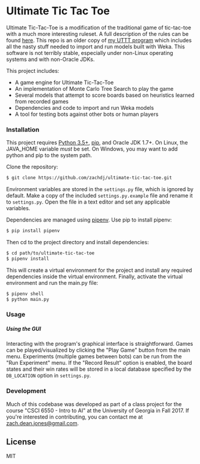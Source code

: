 # Ultimate Tic Tac Toe

Ultimate Tic-Tac-Toe is a modification of the traditional game of tic-tac-toe with a much more interesting ruleset.  A full description of the rules can be found [here](https://mathwithbaddrawings.com/2013/06/16/ultimate-tic-tac-toe/).  This repo is an older copy of [my UTTT program](https://github.com/zachdj/ultimate-tic-tac-toe) which includes all the nasty stuff needed to import and run models built with Weka.  This software is not terribly stable, especially under non-Linux operating systems and with non-Oracle JDKs.

This project includes:

  - A game engine for Ultimate Tic-Tac-Toe
  - An implementation of Monte Carlo Tree Search to play the game
  - Several models that attempt to score boards based on heuristics learned from recorded games
  - Dependencies and code to import and run Weka models
  - A tool for testing bots against other bots or human players

### Installation

This project requires [Python 3.5+](https://www.python.org/downloads/), [pip](https://pip.pypa.io/en/stable/installing/), and Oracle JDK 1.7+.  On Linux, the JAVA_HOME variable *must* be set.  On Windows, you may want to add python and pip to the system path.

Clone the repository:
```sh
$ git clone https://github.com/zachdj/ultimate-tic-tac-toe.git
```

Environment variables are stored in the `settings.py` file, which is ignored by default.  Make a copy of the included `settings.py.example` file and rename it to `settings.py`.  Open the file in a text editor and set any applicable variables.

Dependencies are managed using [pipenv](https://github.com/kennethreitz/pipenv).  Use pip to install pipenv:

```sh
$ pip install pipenv
```

Then cd to the project directory and install dependencies:

```sh
$ cd path/to/ultimate-tic-tac-toe
$ pipenv install
```

This will create a virtual environment for the project and install any required dependencies inside the virtual environment.  Finally, activate the virtual environment and run the main.py file:

```sh
$ pipenv shell
$ python main.py
```

### Usage

##### Using the GUI

Interacting with the program's graphical interface is straightforward.  Games can be played/visualized by clicking the "Play Game" button from the main menu.  Experiments (multiple games between bots) can be run from the "Run Experiment" menu.  If the "Record Result" option is enabled, the board states and their win rates will be stored in a local database specified by the `DB_LOCATION` option in `settings.py`.


### Development

Much of this codebase was developed as part of a class project for the course "CSCI 6550 - Intro to AI" at the University of Georgia in Fall 2017.  If you're interested in contributing, you can contact me at zach.dean.jones@gmail.com.

License
----

MIT
